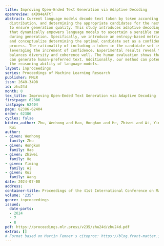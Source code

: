 ```yaml
---
title: Improving Open-Ended Text Generation via Adaptive Decoding
openreview: aXD94eATtT
abstract: Current language models decode text token by token according to probabilistic
  distribution, and determining the appropriate candidates for the next token is crucial
  to ensure generation quality. This study introduces adaptive decoding, a mechanism
  that dynamically empowers language models to ascertain a sensible candidate set
  during generation. Specifically, we introduce an entropy-based metric called confidence
  and conceptualize determining the optimal candidate set as a confidence-increasing
  process. The rationality of including a token in the candidate set is assessed by
  leveraging the increment of confidence. Experimental results reveal that our method
  balances diversity and coherence well. The human evaluation shows that our method
  can generate human-preferred text. Additionally, our method can potentially improve
  the reasoning ability of language models.
layout: inproceedings
series: Proceedings of Machine Learning Research
publisher: PMLR
issn: 2640-3498
id: zhu24d
month: 0
tex_title: Improving Open-Ended Text Generation via Adaptive Decoding
firstpage: 62386
lastpage: 62404
page: 62386-62404
order: 62386
cycles: false
bibtex_author: Zhu, Wenhong and Hao, Hongkun and He, Zhiwei and Ai, Yiming and Wang,
  Rui
author:
- given: Wenhong
  family: Zhu
- given: Hongkun
  family: Hao
- given: Zhiwei
  family: He
- given: Yiming
  family: Ai
- given: Rui
  family: Wang
date: 2024-07-08
address:
container-title: Proceedings of the 41st International Conference on Machine Learning
volume: '235'
genre: inproceedings
issued:
  date-parts:
  - 2024
  - 7
  - 8
pdf: https://proceedings.mlr.press/v235/zhu24d/zhu24d.pdf
extras: []
# Format based on Martin Fenner's citeproc: https://blog.front-matter.io/posts/citeproc-yaml-for-bibliographies/
---
```

